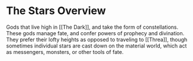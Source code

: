 # The Stars Overview
 

 
Gods that live high in [[The Dark]], and take the form of constellations. These gods manage fate, and confer powers of prophecy and divination. They prefer their lofty heights as opposed to traveling to [[Threa]], though sometimes individual stars are cast down on the material world, which act as messengers, monsters, or other tools of fate.  

